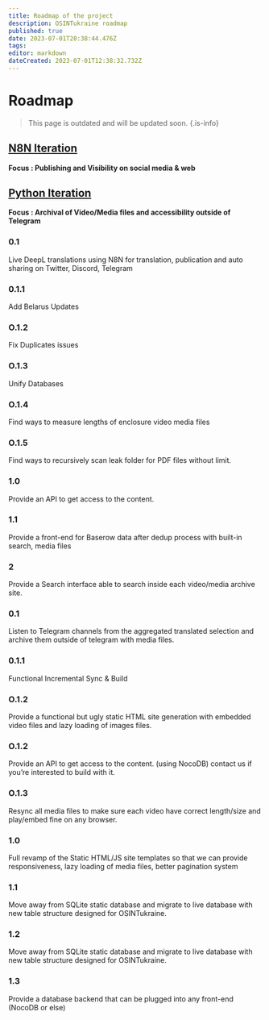 ```yaml
---
title: Roadmap of the project
description: OSINTukraine roadmap
published: true
date: 2023-07-01T20:38:44.476Z
tags: 
editor: markdown
dateCreated: 2023-07-01T12:38:32.732Z
---
```


# Roadmap

> This page is outdated and will be updated soon.
{.is-info}

## [N8N Iteration](https://n8n.io/)

**Focus : Publishing and Visibility on social media & web**

## [Python Iteration](https://github.com/OSINTukraine/tg-archive)

**Focus : Archival of Video/Media files and accessibility outside of Telegram**

### 0.1

Live DeepL translations using N8N for translation, publication and auto sharing on Twitter, Discord, Telegram

### 0.1.1

Add Belarus Updates

### O.1.2

Fix Duplicates issues

### O.1.3

Unify Databases

### O.1.4

Find ways to measure lengths of enclosure video media files

### O.1.5

Find ways to recursively scan leak folder for PDF files without limit.

### 1.0

Provide an API to get access to the content.

### 1.1

Provide a front-end for Baserow data after dedup process with built-in search, media files

### 2

Provide a Search interface able to search inside each video/media archive site.

### 0.1

Listen to Telegram channels from the aggregated translated selection and archive them outside of telegram with media files.

### 0.1.1

Functional Incremental Sync & Build

### O.1.2

Provide a functional but ugly static HTML site generation with embedded video files and lazy loading of images files.

### O.1.2
Provide an API to get access to the content. (using NocoDB) contact us if you’re interested to build with it.

### O.1.3

Resync all media files to make sure each video have correct length/size and play/embed fine on any browser.

### 1.0

Full revamp of the Static HTML/JS site templates so that we can provide responsiveness, lazy loading of media files, better pagination system

### 1.1

Move away from SQLite static database and migrate to live database with new table structure designed for OSINTukraine.

### 1.2

Move away from SQLite static database and migrate to live database with new table structure designed for OSINTukraine.

### 1.3

Provide a database backend that can be plugged into any front-end (NocoDB or else)